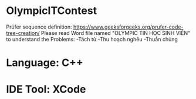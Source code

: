 # OlympicITContest

Prüfer sequence definition:
   https://www.geeksforgeeks.org/prufer-code-tree-creation/
Please read Word file named "OLYMPIC TIN HỌC SINH VIÊN" to understand the Problems:
  -Tách từ
  -Thu hoạch nghêu
  -Thuần chủng
  
# Language: C++

# IDE Tool: XCode
